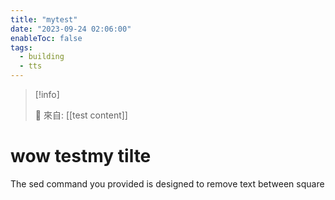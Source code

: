 ```yaml
---
title: "mytest"
date: "2023-09-24 02:06:00"
enableToc: false
tags:
  - building
  - tts
---
```


> [!info]
>
> 🌱 來自: [[test content]]

# wow testmy tilte

The sed command you provided is designed to remove text between square
